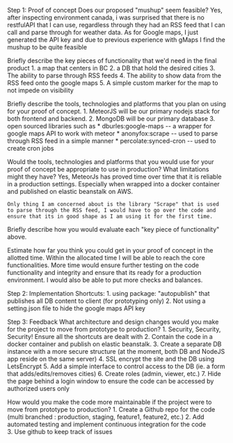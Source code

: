 Step 1: Proof of concept
  Does our proposed "mushup" seem feasible?
    Yes, after inspecting environment canada, i was surprised that there is no restfulAPI that I can use, regardless through they had an RSS feed that I can call and parse through for weather data. As for Google maps, I just generated the API key and due to previous experience with gMaps I find the mushup to be quite feasible

  Briefly describe the key pieces of functionality that we'd need in the final product
    1. a map that centers in BC
    2. a DB that hold the desired cities
    3. The ability to parse through RSS feeds
    4. The ability to show data from the RSS feed onto the google maps
    5. A simple custom marker for the map to not impede on visibility

  Briefly describe the tools, technologies and platforms that you plan on using for your proof of concept.
    1. MeteorJS will be our primary nodejs stack for both frontend and backend.
    2. MongoDB will be our primary database
    3. open sourced libraries such as
          * dburles:google-maps    -- a wrapper for google maps API to work with meteor
          * anonyfox:scrape        -- used to parse through RSS feed in a simple manner
          * percolate:synced-cron  -- used to create cron jobs

  Would the tools, technologies and platforms that you would use for your proof of concept be appropriate to use in production? What
  limitations might they have?
    Yes, MeteorJs has proved time over time that it is reliable in a production settings. Especially when wrapped into a docker container and published on elastic beanstalk on AWS.

    Only thing I am concerned about is the library "Scrape" that is used to parse through the RSS feed, I would have to go over the code and ensure that its in good shape as I am using it for the first time.

  Briefly describe how you would evaluate each "key piece of functionality" above.

  Estimate how far you think you could get in your proof of concept in the allotted time.
    Within the allocated time I will be able to reach the core functionalities.
    More time would ensure further testing on the code functionality and integrity and ensure that its ready for a production environment.
    I would also be able to put more checks and balances.


Step 2: Implementation
  Shortcuts:
    1. using package: "autopublish" that publishes all DB content to client (for prototyping only)
    2. Not using a setting.json file to hide the google maps API key

Step 3: Feedback
  What architecture and design changes would you make for the project to move from prototype to production?
    1. Security, Security, Security! Ensure all the shortcuts are dealt with
    2. Contain the code in a docker container and publish on elastic beanstalk.
    3. Create a separate DB instance with a more secure structure (at the moment, both DB and NodeJS app reside on the same server)
    4. SSL encrypt the site and the DB using LetsEncrypt
    5. Add a simple interface to control access to the DB (ie. a form that adds/edits/removes cities)
    6. Create roles (admin, viewer, etc.)
    7. Hide the page behind a login window to ensure the code can be accessed by authorized users only

  How would you make the code more maintainable if the project were to move from prototype to production?
    1. Create a Github repo for the code (multi branched : production, staging, feature1, feature2, etc.)
    2. Add automated testing and implement continuous integration for the code  
    3. Use github to keep track of issues
